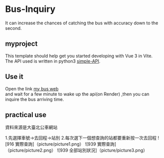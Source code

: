 # Bus-Inquiry
It can increase the chances of catching the bus with accuracy down to the second.
## myproject
This template should help get you started developing with Vue 3 in Vite.  
The API used is written in python3 [simple-API](https://github.com/hsuan744172/simple-API).

## Use it 
Open the link [my bus web](https://hsuan744172.github.io/Bus-Inquiry/)  
and wait for a few minute to wake up the api(on Render)
,then you can inquire the bus arriving time.

## practical use
資料來源是大臺北公車網站

1.先選擇車號->去回程->站別 
2.每次選下一個想查詢的站都要重新按一次去回程
![916 實際查詢]（picture/picture1.png）
![939 實際查詢]（picture/picture2.png）
![939 全部站別狀況]（picture/picture3.png）




